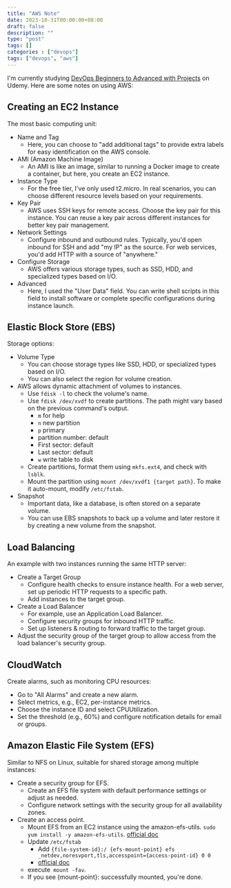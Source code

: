 ```yaml
---
title: "AWS Note"
date: 2023-10-31T00:00:00+08:00
draft: false
description: ""
type: "post"
tags: []
categories : ["devops"]
tags: ["devops", "aws"]
---
```


I'm currently studying [DevOps Beginners to Advanced with Projects](https://www.udemy.com/course/decodingdevops/#reviews) on Udemy. Here are some notes on using AWS:

## Creating an EC2 Instance
The most basic computing unit:

* Name and Tag
    * Here, you can choose to "add additional tags" to provide extra labels for easy identification on the AWS console.
* AMI (Amazon Machine Image)
    * An AMI is like an image, similar to running a Docker image to create a container, but here, you create an EC2 instance.
* Instance Type
    * For the free tier, I've only used t2.micro. In real scenarios, you can choose different resource levels based on your requirements.
* Key Pair
    * AWS uses SSH keys for remote access. Choose the key pair for this instance. You can reuse a key pair across different instances for better key pair management.
* Network Settings
    * Configure inbound and outbound rules. Typically, you'd open inbound for SSH and add "my IP" as the source. For web services, you'd add HTTP with a source of "anywhere."
* Configure Storage
    * AWS offers various storage types, such as SSD, HDD, and specialized types based on I/O.
* Advanced
    * Here, I used the "User Data" field. You can write shell scripts in this field to install software or complete specific configurations during instance launch.

## Elastic Block Store (EBS)
Storage options:

* Volume Type
    * You can choose storage types like SSD, HDD, or specialized types based on I/O.
    * You can also select the region for volume creation.
* AWS allows dynamic attachment of volumes to instances.
    * Use `fdisk -l` to check the volume's name.
    * Use `fdisk /dev/xvdf` to create partitions. The path might vary based on the previous command's output.
        * `m` for help
        * `n` new partition
        * `p` primary
        * partition number: default
        * First sector: default
        * Last sector: default
        * `w` write table to disk
    * Create partitions, format them using `mkfs.ext4`, and check with `lsblk`.
    * Mount the partition using `mount /dev/xvdf1 {target path}`. To make it auto-mount, modify `/etc/fstab`.
* Snapshot
    * Important data, like a database, is often stored on a separate volume.
    * You can use EBS snapshots to back up a volume and later restore it by creating a new volume from the snapshot.

## Load Balancing
An example with two instances running the same HTTP server:

* Create a Target Group
    * Configure health checks to ensure instance health. For a web server, set up periodic HTTP requests to a specific path.
    * Add instances to the target group.
* Create a Load Balancer
    * For example, use an Application Load Balancer.
    * Configure security groups for inbound HTTP traffic.
    * Set up listeners & routing to forward traffic to the target group.
* Adjust the security group of the target group to allow access from the load balancer's security group.

## CloudWatch
Create alarms, such as monitoring CPU resources:

* Go to "All Alarms" and create a new alarm.
* Select metrics, e.g., EC2, per-instance metrics.
* Choose the instance ID and select CPUUtilization.
* Set the threshold (e.g., 60%) and configure notification details for email or groups.

## Amazon Elastic File System (EFS)
Similar to NFS on Linux, suitable for shared storage among multiple instances:

* Create a security group for EFS.
    * Create an EFS file system with default performance settings or adjust as needed.
    * Configure network settings with the security group for all availability zones.
* Create an access point.
    * Mount EFS from an EC2 instance using the amazon-efs-utils. `sudo yum install -y amazon-efs-utils`. [official doc](https://docs.aws.amazon.com/efs/latest/ug/installing-amazon-efs-utils.html)
    * Update `/etc/fstab`
        * Add `{file-system-id}:/ {efs-mount-point} efs _netdev,noresvport,tls,accesspoint={access-point-id} 0 0`
        * [official doc](https://docs.aws.amazon.com/efs/latest/ug/automount-with-efs-mount-helper.html)
    * execute` mount -fav`.
    * If you see {mount-point}: successfully mounted, you're done.